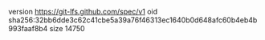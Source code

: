version https://git-lfs.github.com/spec/v1
oid sha256:32bb6dde3c62c41cbe5a39a76f46313ec1640b0d648afc60b4eb4b993faaf8b4
size 14750
